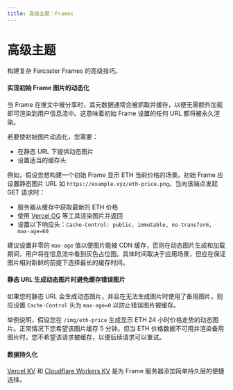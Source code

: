 ```yaml
---
title: 高级主题：Frames
---
```


# 高级主题

构建复杂 Farcaster Frames 的高级技巧。

#### 实现初始 Frame 图片的动态化

当 Frame 在推文中被分享时，其元数据通常会被抓取并缓存，以便无需额外加载即可渲染到用户信息流中。这意味着初始 Frame 设置的任何 URL 都将被永久渲染。

若要使初始图片动态化，您需要：

- 在静态 URL 下提供动态图片
- 设置适当的缓存头

例如，假设您想构建一个初始 Frame 显示 ETH 当前价格的场景。初始 Frame 应设置静态图片 URL 如 `https://example.xyz/eth-price.png`。当向该端点发起 GET 请求时：

- 服务器从缓存中获取最新的 ETH 价格
- 使用 [Vercel OG](https://vercel.com/docs/functions/og-image-generation) 等工具渲染图片并返回
- 设置以下响应头：`Cache-Control: public, immutable, no-transform, max-age=60`

建议设置非零的 `max-age` 值以便图片能被 CDN 缓存，否则在动态图片生成和加载期间，用户将在信息流中看到灰色占位图。具体时间取决于应用场景，但应在保证图片相对新鲜的前提下选择最长的缓存时间。

#### 静态 URL 生成动态图片时避免缓存错误图片

如果您的静态 URL 会生成动态图片，并且在无法生成图片时使用了备用图片，则应设置 `Cache-Control` 头为 `max-age=0` 以防止错误图片被缓存。

举例说明，假设您在 `/img/eth-price` 生成显示 ETH 24 小时价格走势的动态图片。正常情况下您希望该图片缓存 5 分钟。但当 ETH 价格数据不可用并渲染备用图片时，您不希望该请求被缓存，以便后续请求可以重试。

#### 数据持久化

[Vercel KV](https://vercel.com/docs/storage/vercel-kv) 和 [Cloudflare Workers KV](https://developers.cloudflare.com/kv/) 是为 Frame 服务器添加简单持久层的便捷选择。
